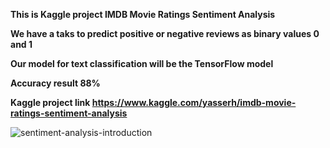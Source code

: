 **This is Kaggle project IMDB Movie Ratings Sentiment Analysis**

**We have a taks to predict positive or negative reviews as binary values 0 and 1** 

**Our model for text classification will be the TensorFlow model** 

**Accuracy result 88%**

**Kaggle project link https://www.kaggle.com/yasserh/imdb-movie-ratings-sentiment-analysis**


![sentiment-analysis-introduction](https://user-images.githubusercontent.com/73969654/157485064-5debbce8-7a38-4685-a5c3-2e0c8489a9ba.jpg)
